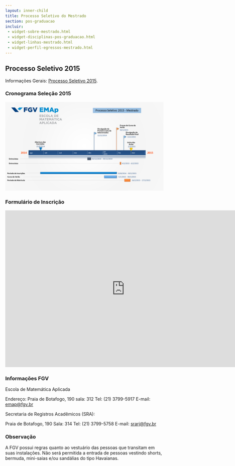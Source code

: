 ```yaml
---
layout: inner-child
title: Processo Seletivo do Mestrado
section: pos-graduacao
incluir:
 - widget-sobre-mestrado.html
 - widget-disciplinas-pos-graduacao.html
 - widget-linhas-mestrado.html
 - widget-perfil-egressos-mestrado.html
---
```


## Processo Seletivo 2015

Informações Gerais:
[Processo Seletivo 2015](/files/Selecao2015.pdf).

### Cronograma Seleção 2015

![](/images/Cronograma_Selecao_2015.png?raw=true)

### Formulário de Inscrição

<iframe src="https://docs.google.com/forms/d/1TdhtuKcbShpAX6HhJRyLbp-NYm--4NsD2KVhWKOHyUc/viewform?embedded=true" width="760" height="500" frameborder="0" marginheight="0" marginwidth="0">Loading...</iframe>

### Informações FGV

Escola de Matemática Aplicada

Endereço: Praia de Botafogo, 190 sala: 312
Tel: (21) 3799-5917
E-mail: emap@fgv.br

Secretaria de Registros Acadêmicos (SRA):

Praia de Botafogo, 190 Sala: 314
Tel: (21) 3799-5758
E-mail: srarj@fgv.br

### Observação
 
A FGV possui regras quanto ao vestuário das pessoas que transitam em
suas instalações. Não será permitida a entrada de pessoas vestindo
shorts, bermuda, mini-saias e/ou sandálias do tipo Havaianas.
